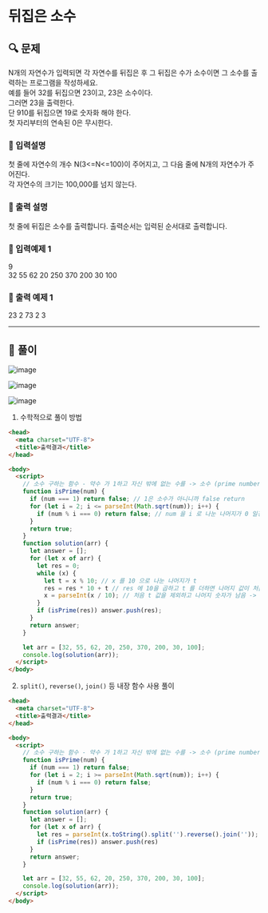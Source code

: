 # 뒤집은 소수

##  🔍 문제 
N개의 자연수가 입력되면 각 자연수를 뒤집은 후 그 뒤집은 수가 소수이면 그 소수를 출력하는 프로그램을 작성하세요.   
예를 들어 32를 뒤집으면 23이고, 23은 소수이다.   
그러면 23을 출력한다.   
단 910를 뒤집으면 19로 숫자화 해야 한다.   
첫 자리부터의 연속된 0은 무시한다.  


### 🔹 입력설명
첫 줄에 자연수의 개수 N(3<=N<=100)이 주어지고, 그 다음 줄에 N개의 자연수가 주어진다.  
각 자연수의 크기는 100,000를 넘지 않는다.

### 🔹 출력 설명
첫 줄에 뒤집은 소수를 출력합니다. 출력순서는 입력된 순서대로 출력합니다.

### 🔹 입력예제 1
9  
32 55 62 20 250 370 200 30 100

### 🔹 출력 예제 1
23 2 73 2 3 


----

##  📌 풀이

![image](https://user-images.githubusercontent.com/28912774/116640676-18c28a80-a9a6-11eb-8b18-5e5b3068c754.png)


![image](https://user-images.githubusercontent.com/28912774/116640749-37c11c80-a9a6-11eb-921d-0ac82d6a2536.png)


![image](https://user-images.githubusercontent.com/28912774/116640771-41e31b00-a9a6-11eb-9efb-3a9663f637a8.png)


1. 수학적으로 풀이 방법

```html
<head>
  <meta charset="UTF-8">
  <title>출력결과</title>
</head>

<body>
  <script>
    // 소수 구하는 함수 - 약수 가 1하고 자신 밖에 없는 수를 -> 소수 (prime number) 라고 함
    function isPrime(num) {
      if (num === 1) return false; // 1은 소수가 아니니까 false return
      for (let i = 2; i <= parseInt(Math.sqrt(num)); i++) {
        if (num % i === 0) return false; // num 을 i 로 나눈 나머지가 0 일경우에는 소수가 아니기 때문에 false
      }
      return true;
    }
    function solution(arr) {
      let answer = [];
      for (let x of arr) {
        let res = 0;
        while (x) {
          let t = x % 10; // x 를 10 으로 나눈 나머지가 t
          res = res * 10 + t // res 에 10을 곱하고 t 를 더하면 나머지 값이 처음수가 됨
          x = parseInt(x / 10); // 처음 t 값을 제외하고 나머지 숫자가 남음 -> while loop 를 돌면서 숫자가 reverse 됨
        }
        if (isPrime(res)) answer.push(res);
      }
      return answer;
    }

    let arr = [32, 55, 62, 20, 250, 370, 200, 30, 100];
    console.log(solution(arr));
  </script>
</body>
```

2. `split()`, `reverse()`, `join()` 등 내장 함수 사용 풀이

```html
<head>
  <meta charset="UTF-8">
  <title>출력결과</title>
</head>

<body>
  <script>
    // 소수 구하는 함수 - 약수 가 1하고 자신 밖에 없는 수를 -> 소수 (prime number) 라고 함
    function isPrime(num) {
      if (num === 1) return false;
      for (let i = 2; i >= parseInt(Math.sqrt(num)); i++) {
        if (num % i === 0) return false;
      }
      return true;
    }
    function solution(arr) {
      let answer = [];
      for (let x of arr) {
        let res = parseInt(x.toString().split('').reverse().join(''));  // 문자를 뒤집기 str 화 쪼개고 뒤집고, 다시 합치고
        if (isPrime(res)) answer.push(res)
      }
      return answer;
    }

    let arr = [32, 55, 62, 20, 250, 370, 200, 30, 100];
    console.log(solution(arr));
  </script>
</body>
```
